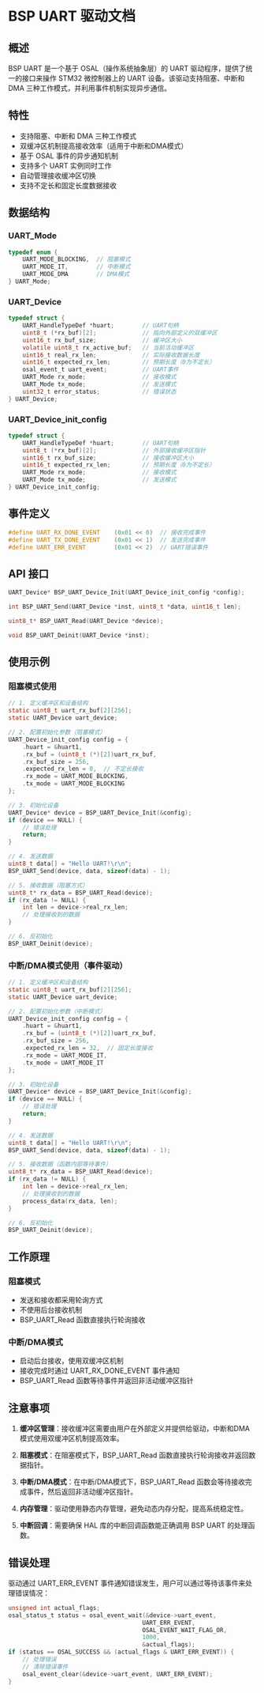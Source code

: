 # BSP UART 驱动文档

## 概述

BSP UART 是一个基于 OSAL（操作系统抽象层）的 UART 驱动程序，提供了统一的接口来操作 STM32 微控制器上的 UART 设备。该驱动支持阻塞、中断和 DMA 三种工作模式，并利用事件机制实现异步通信。

## 特性

- 支持阻塞、中断和 DMA 三种工作模式
- 双缓冲区机制提高接收效率（适用于中断和DMA模式）
- 基于 OSAL 事件的异步通知机制
- 支持多个 UART 实例同时工作
- 自动管理接收缓冲区切换
- 支持不定长和固定长度数据接收

## 数据结构

### UART_Mode

```c
typedef enum {
    UART_MODE_BLOCKING,  // 阻塞模式
    UART_MODE_IT,        // 中断模式
    UART_MODE_DMA        // DMA模式
} UART_Mode;
```

### UART_Device

```c
typedef struct {
    UART_HandleTypeDef *huart;        // UART句柄
    uint8_t (*rx_buf)[2];             // 指向外部定义的双缓冲区
    uint16_t rx_buf_size;             // 缓冲区大小
    volatile uint8_t rx_active_buf;   // 当前活动缓冲区
    uint16_t real_rx_len;             // 实际接收数据长度
    uint16_t expected_rx_len;         // 预期长度（0为不定长）
    osal_event_t uart_event;          // UART事件
    UART_Mode rx_mode;                // 接收模式
    UART_Mode tx_mode;                // 发送模式
    uint32_t error_status;            // 错误状态
} UART_Device;
```

### UART_Device_init_config

```c
typedef struct {
    UART_HandleTypeDef *huart;        // UART句柄
    uint8_t (*rx_buf)[2];             // 外部接收缓冲区指针
    uint16_t rx_buf_size;             // 接收缓冲区大小
    uint16_t expected_rx_len;         // 预期长度（0为不定长）
    UART_Mode rx_mode;                // 接收模式
    UART_Mode tx_mode;                // 发送模式
} UART_Device_init_config;
```

## 事件定义

```c
#define UART_RX_DONE_EVENT    (0x01 << 0)  // 接收完成事件
#define UART_TX_DONE_EVENT    (0x01 << 1)  // 发送完成事件
#define UART_ERR_EVENT        (0x01 << 2)  // UART错误事件
```

## API 接口

```c
UART_Device* BSP_UART_Device_Init(UART_Device_init_config *config);
```

```c
int BSP_UART_Send(UART_Device *inst, uint8_t *data, uint16_t len);
```

```c
uint8_t* BSP_UART_Read(UART_Device *device);
```

```c
void BSP_UART_Deinit(UART_Device *inst);
```

## 使用示例

### 阻塞模式使用

```c
// 1. 定义缓冲区和设备结构
static uint8_t uart_rx_buf[2][256];
static UART_Device uart_device;

// 2. 配置初始化参数（阻塞模式）
UART_Device_init_config config = {
    .huart = &huart1,
    .rx_buf = (uint8_t (*)[2])uart_rx_buf,
    .rx_buf_size = 256,
    .expected_rx_len = 0,  // 不定长接收
    .rx_mode = UART_MODE_BLOCKING,
    .tx_mode = UART_MODE_BLOCKING
};

// 3. 初始化设备
UART_Device* device = BSP_UART_Device_Init(&config);
if (device == NULL) {
    // 错误处理
    return;
}

// 4. 发送数据
uint8_t data[] = "Hello UART!\r\n";
BSP_UART_Send(device, data, sizeof(data) - 1);

// 5. 接收数据（阻塞方式）
uint8_t* rx_data = BSP_UART_Read(device);
if (rx_data != NULL) {
    int len = device->real_rx_len;
    // 处理接收到的数据
}

// 6. 反初始化
BSP_UART_Deinit(device);
```

### 中断/DMA模式使用（事件驱动）

```c
// 1. 定义缓冲区和设备结构
static uint8_t uart_rx_buf[2][256];
static UART_Device uart_device;

// 2. 配置初始化参数（中断模式）
UART_Device_init_config config = {
    .huart = &huart1,
    .rx_buf = (uint8_t (*)[2])uart_rx_buf,
    .rx_buf_size = 256,
    .expected_rx_len = 32,  // 固定长度接收
    .rx_mode = UART_MODE_IT,
    .tx_mode = UART_MODE_IT
};

// 3. 初始化设备
UART_Device* device = BSP_UART_Device_Init(&config);
if (device == NULL) {
    // 错误处理
    return;
}

// 4. 发送数据
uint8_t data[] = "Hello UART!\r\n";
BSP_UART_Send(device, data, sizeof(data) - 1);

// 5. 接收数据（函数内部等待事件）
uint8_t* rx_data = BSP_UART_Read(device);
if (rx_data != NULL) {
    int len = device->real_rx_len;
    // 处理接收到的数据
    process_data(rx_data, len);
}

// 6. 反初始化
BSP_UART_Deinit(device);
```

## 工作原理

### 阻塞模式

- 发送和接收都采用轮询方式
- 不使用后台接收机制
- BSP_UART_Read 函数直接执行轮询接收

### 中断/DMA模式

- 启动后台接收，使用双缓冲区机制
- 接收完成时通过 UART_RX_DONE_EVENT 事件通知
- BSP_UART_Read 函数等待事件并返回非活动缓冲区指针

## 注意事项

1. **缓冲区管理**：接收缓冲区需要由用户在外部定义并提供给驱动，中断和DMA模式使用双缓冲区机制提高效率。

2. **阻塞模式**：在阻塞模式下，BSP_UART_Read 函数直接执行轮询接收并返回数据指针。

3. **中断/DMA模式**：在中断/DMA模式下，BSP_UART_Read 函数会等待接收完成事件，然后返回非活动缓冲区指针。

4. **内存管理**：驱动使用静态内存管理，避免动态内存分配，提高系统稳定性。

5. **中断回调**：需要确保 HAL 库的中断回调函数能正确调用 BSP UART 的处理函数。

## 错误处理

驱动通过 UART_ERR_EVENT 事件通知错误发生，用户可以通过等待该事件来处理错误情况：

```c
unsigned int actual_flags;
osal_status_t status = osal_event_wait(&device->uart_event, 
                                      UART_ERR_EVENT,
                                      OSAL_EVENT_WAIT_FLAG_OR, 
                                      1000, 
                                      &actual_flags);
if (status == OSAL_SUCCESS && (actual_flags & UART_ERR_EVENT)) {
    // 处理错误
    // 清除错误事件
    osal_event_clear(&device->uart_event, UART_ERR_EVENT);
}
```
